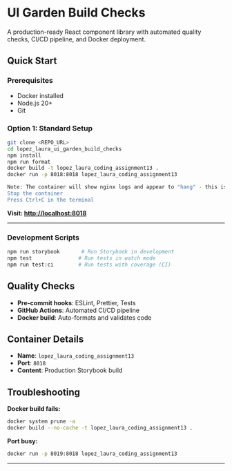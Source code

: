 # UI Garden Build Checks

A production-ready React component library with automated quality checks, CI/CD pipeline, and Docker deployment.

## **Quick Start**

### **Prerequisites**
- Docker installed
- Node.js 20+
- Git

### **Option 1: Standard Setup**
```bash
git clone <REPO_URL>
cd lopez_laura_ui_garden_build_checks
npm install
npm run format
docker build -t lopez_laura_coding_assignment13 .
docker run -p 8018:8018 lopez_laura_coding_assignment13

Note: The container will show nginx logs and appear to "hang" - this is normal! It's running successfully.
Stop the container
Press Ctrl+C in the terminal
```


**Visit: [http://localhost:8018](http://localhost:8018)**

---
### **Development Scripts**
```bash
npm run storybook       # Run Storybook in development
npm test               # Run tests in watch mode
npm run test:ci        # Run tests with coverage (CI)
```

## **Quality Checks**

- **Pre-commit hooks**: ESLint, Prettier, Tests
- **GitHub Actions**: Automated CI/CD pipeline
- **Docker build**: Auto-formats and validates code

## **Container Details**

- **Name**: `lopez_laura_coding_assignment13`
- **Port**: `8018`
- **Content**: Production Storybook build

## **Troubleshooting**


**Docker build fails:**
```bash
docker system prune -a
docker build --no-cache -t lopez_laura_coding_assignment13 .
```

**Port busy:**
```bash
docker run -p 8019:8018 lopez_laura_coding_assignment13
```
---